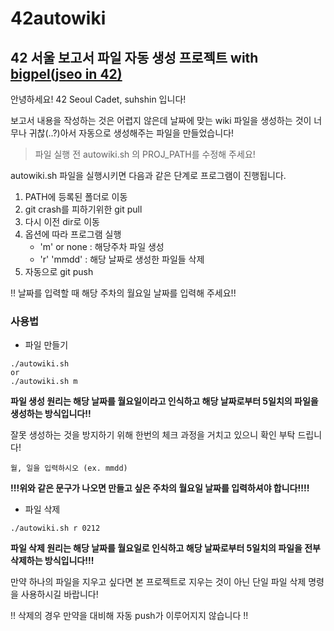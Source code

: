# 42autowiki

## 42 서울 보고서 파일 자동 생성 프로젝트 with [bigpel(jseo in 42)](https://github.com/bigpel66)

안녕하세요!
42 Seoul Cadet, suhshin 입니다!

보고서 내용을 작성하는 것은 어렵지 않은데 날짜에 맞는 wiki 파일을 생성하는 것이 너무나 귀찮(..?)아서 자동으로 생성해주는 파일을 만들었습니다!

> 파일 실행 전 autowiki.sh 의 PROJ_PATH를 수정해 주세요!

autowiki.sh 파일을 실행시키면 다음과 같은 단계로 프로그램이 진행됩니다.

1. PATH에 등록된 폴더로 이동
2. git crash를 피하기위한 git pull
3. 다시 이전 dir로 이동
4. 옵션에 따라 프로그램 실행
	* 'm' or none : 해당주차 파일 생성
	* 'r' 'mmdd' : 해당 날짜로 생성한 파일들 삭제
5. 자동으로 git push

!! 날짜를 입력할 때 해당 주차의 월요일 날짜를 입력해 주세요!!


### 사용법
* 파일 만들기
```shell
./autowiki.sh
or
./autowiki.sh m
```
**파일 생성 원리는 해당 날짜를 월요일이라고 인식하고 해당 날짜로부터 5일치의 파일을 생성하는 방식입니다!!**

잘못 생성하는 것을 방지하기 위해 한번의 체크 과정을 거치고 있으니 확인 부탁 드립니다!

```
월, 일을 입력하시오 (ex. mmdd)
```
**!!!위와 같은 문구가 나오면 만들고 싶은 주차의 월요일 날짜를 입력하셔야 합니다!!!!**



* 파일 삭제
```shell
./autowiki.sh r 0212
```
**파일 삭제 원리는 해당 날짜를 월요일로 인식하고 해당 날짜로부터 5일치의 파일을 전부 삭제하는 방식입니다!!!**

만약 하나의 파일을 지우고 싶다면 본 프로젝트로 지우는 것이 아닌 단일 파일 삭제 명령을 사용하시길 바랍니다!

!! 삭제의 경우 만약을 대비해 자동 push가 이루어지지 않습니다 !!
